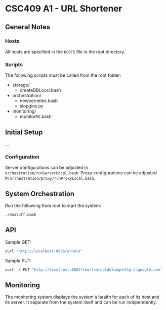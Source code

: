 # CSC409 A1 - URL Shortener

## General Notes

### Hosts

All hosts are specified in the `HOSTS` file in the root directory.

### Scripts

The following scripts must be called from the root folder:

- storage/
  - createDBLocal.bash
- orchestration/
  - newbernetes.bash
  - slopginx.py
- monitoring/
  - monitorAll.bash

## Initial Setup

...

### Configuration
Server configurations can be adjusted in `orchestration/runServerLocal.bash`.
Proxy configurations can be adjusted in `orchestration/proxy/runProxyLocal.bash`.

## System Orchestration

Run the following from root to start the system:

```bash
./dostuff.bash
```

## API

Sample GET:

```bash
curl "http://localhost:8085/arnold"
```

Sample PUT:

```bash
curl -X PUT "http://localhost:8085?short=arnold&long=http://google.com"
```

## Monitoring

The monitoring system displays the system's health for each of its host and its server. It separate from the system itself and can be run independently.
